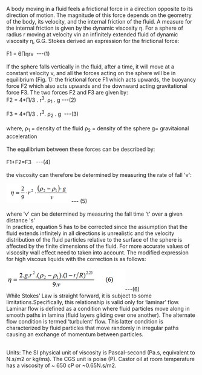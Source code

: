 A body moving in a fluid feels a frictional force in a direction opposite to its
direction of motion. The magnitude of this force depends on the geometry of the body, its
velocity, and the internal friction of the fluid. A measure for the internal friction is given
by the dynamic viscosity η. For a sphere of radius r moving at velocity vin an infinitely
extended fluid of dynamic viscosity η, G.G. Stokes derived an expression for the
frictional force:<br><br>
F1 = 6&Pi;&#951;rv	&nbsp;---(1)<br>
<br>If the sphere falls vertically in the fluid, after a time, it will move at a constant
velocity v, and all the forces acting on the sphere will be in equilibrium (Fig. 1): the
frictional force F1 which acts upwards, the buoyancy force F2 which also acts upwards
and the downward acting gravitational force F3. The two forces F2 and F3 are given by:<br>
F2 = 4*&Pi;/3 . r<sup>3</sup>. &rho;<sub>1</sub> . g&nbsp;---(2)

F3 = 4*&Pi;/3 . r<sup>3</sup>. &rho;<sub>2</sub> . g &nbsp;---(3)<br><br>
where, &rho;<sub>1</sub> = density of the fluid
       &rho;<sub>2</sub> = density of the sphere
                       g= gravitaional acceleration<br><br>
   The equilibrium between these forces can be described by:<br><br>
   F1+F2=F3 &nbsp;&nbsp;---(4)<br><br>
   the viscosity can therefore be determined by measuring the rate of fall 'v':<br>
   
<img src="images/viscosity1.PNG"> --- (5)<br><br>
where 'v' can be determined by measuring the fall time 't' over a given distance 's'<br>
In practice, equation 5 has to be corrected since the assumption that the fluid extends infinitely in all directions is unrealistic and the velocity distribution of the fluid particles relative to the surface of the sphere is affected by the finite dimensions of the fluid. For more accurate values of viscosity wall effect need to taken into account. The
modified expression for high viscous liquids with the correction is as follows:<br><br>
<img src="images/viscosity2.PNG">---(6)<br>
While Stokes’ Law is straight forward, it is subject to some limitations.Specifically, this relationship is valid only for ‘laminar’ flow. Laminar flow is defined as a condition where fluid particles move along in smooth paths in lamina (fluid layers gliding over one another). The alternate flow condition is termed ‘turbulent’ flow. This latter condition is characterized by fluid particles that move randomly in irregular paths causing an exchange of momentum between particles.<br><br>

Units: The SI physical unit of viscosity is Pascal-second (Pa.s, equivalent to N.s/m2 or kg/ms). The CGS unit is poise (P). Castor oil at room temperature has a viscosity of ~ 650 cP or ~0.65N.s/m2.



